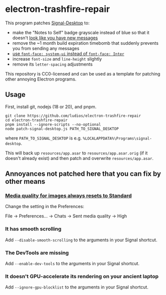 # electron-trashfire-repair

This program patches [Signal-Desktop](https://github.com/signalapp/Signal-Desktop) to:
- make the "Notes to Self" badge grayscale instead of blue so that it doesn't [look like you have new messages](https://github.com/signalapp/Signal-Desktop/issues/6339)
- remove the ~1 month build expiration timebomb that suddenly prevents you from sending any messages
- [use `font-face: system-ui` instead of `font-face: Inter`](https://github.com/signalapp/Signal-Desktop/pull/2141)
- increase `font-size` and `line-height` slightly
- remove its `letter-spacing` adjustments

This repository is CC0-licensed and can be used as a template for patching other annoying Electron programs.

## Usage

First, install git, nodejs (18 or 20), and pnpm.

```
git clone https://github.com/ludios/electron-trashfire-repair
cd electron-trashfire-repair
pnpm install --ignore-scripts --no-optional
node patch-signal-desktop.js PATH_TO_SIGNAL_DESKTOP
```

where `PATH_TO_SIGNAL_DESKTOP` is e.g. `%LOCALAPPDATA%\Programs\signal-desktop`.

This will back up `resources/app.asar` to `resources/app.asar.orig` (if it doesn't already exist) and then patch and overwrite `resources/app.asar`.

## Annoyances not patched here that you can fix by other means

### [Media quality for images always resets to Standard](https://github.com/signalapp/Signal-Desktop/issues/5783)

Change the setting in the Preferences:

File -> Preferences... -> Chats -> Sent media quality -> High

### It has smooth scrolling

Add `--disable-smooth-scrolling` to the arguments in your Signal shortcut.

### The DevTools are missing

Add `--enable-dev-tools` to the arguments in your Signal shortcut.

### It doesn't GPU-accelerate its rendering on your ancient laptop

Add `--ignore-gpu-blocklist` to the arguments in your Signal shortcut.
